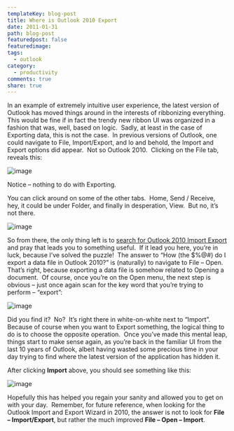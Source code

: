 ```yaml
---
templateKey: blog-post
title: Where is Outlook 2010 Export
date: 2011-01-31
path: blog-post
featuredpost: false
featuredimage:
tags:
  - outlook
category:
  - productivity
comments: true
share: true
---
```


In an example of extremely intuitive user experience, the latest version of Outlook has moved things around in the interests of ribbonizing everything.  This would be fine if in fact the trendy new ribbon UI was organized in a fashion that was, well, based on logic.  Sadly, at least in the case of Exporting data, this is not the case.  In previous versions of Outlook, one could navigate to File, Import/Export, and lo and behold, the Import and Export options did appear.  Not so Outlook 2010.  Clicking on the File tab, reveals this:

![image](/img/image_3.png "image")

Notice – nothing to do with Exporting. 

You can click around on some of the other tabs.  Home, Send / Receive, hey, it could be under Folder, and finally in desperation, View.  But no, it’s not there.

![image](/img/image_9.png "image")

So from there, the only thing left is to [search for Outlook 2010 Import Export](http://stevesmithblog.com/blog/where-is-outlook-2010-export) and pray that leads you to something useful.  If it lead you here, you’re in luck, because I’ve solved the puzzle!  The answer to “How (the $%@#) do I export a data file in Outlook 2010?” is (naturally) to navigate to File – Open.  That’s right, because exporting a data file is somehow related to Opening a document.  Of course, once you’re on the Open menu, the next step is obvious – just once again scan for the key word that you’re trying to perform – “export”:

![image](/img/image_12.png "image")

Did you find it?  No?  It’s right there in white-on-white next to “Import”.  Because of course when you want to Export something, the logical thing to do is to choose the opposite operation.  Once you’ve made this mental leap, things start to make sense again, as you’re back in the familiar UI from the last 10 years of Outlook, albeit having wasted some precious time in your day trying to find where the latest version of the application has hidden it.

After clicking **Import** above, you should see something like this:

![image](/img/image_15.png "image")

Hopefully this has helped you regain your sanity and allowed you to get on with your day.  Remember, for future reference, when looking for the Outlook Import and Export Wizard in 2010, the answer is not to look for **File – Import/Export**, but rather the much improved **File – Open – Import**.

